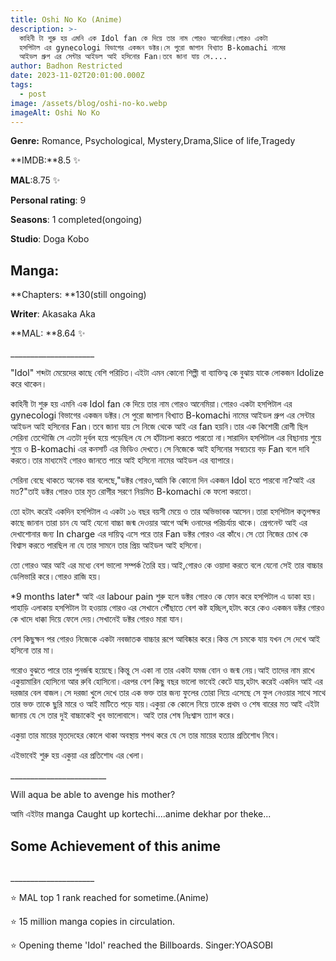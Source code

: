 ```yaml
---
title: Oshi No Ko (Anime)
description: >-
  কাহিনী টা শুরু হয় এমনি এক Idol fan কে দিয়ে তার নাম গোরও আনেমিয়া।গোরও একটা
  হসপিটাল এর gynecologi বিভাগের একজন ডক্টর।সে পুরো জাপান বিখ্যাত B-komachi নামের
  আইডল গ্রুপ এর সেন্টার আইডল আই হসিনোর Fan।তবে জানা যায় সে....
author: Badhon Restricted
date: 2023-11-02T20:01:00.000Z
tags:
  - post
image: /assets/blog/oshi-no-ko.webp
imageAlt: Oshi No Ko
---
```

**Genre:** Romance, Psychological, Mystery,Drama,Slice of life,Tragedy


**IMDB:**8.5 ✨


**MAL**:8.75 ✨


**Personal rating**: 9


**Seasons**: 1 completed(ongoing)


**Studio**: Doga Kobo



## Manga:


**Chapters: **130(still ongoing)


**Writer**: Akasaka Aka


**MAL: **8.64 ✨


\_\_\_\_\_\_\_\_\_\_\_\_\_\_\_\_\_\_\_\__


"Idol" শব্দটা মেয়েদের কাছে বেশি পরিচিত।এইটা এমন কোনো শিল্পী বা ব্যাক্তিত্ব কে বুঝায় যাকে লোকজন Idolize করে থাকেন।

কাহিনী টা শুরু হয় এমনি এক Idol fan কে দিয়ে তার নাম গোরও আনেমিয়া।গোরও একটা হসপিটাল এর gynecologi বিভাগের একজন ডক্টর।সে পুরো জাপান বিখ্যাত B-komachi নামের আইডল গ্রুপ এর সেন্টার আইডল আই হসিনোর Fan।তবে জানা যায় সে নিজে থেকে আই এর fan হয়নি।তার এক কিশোরী রোগী ছিল সেরিনা তেন্দৌজি সে এতটা দুর্বল হয়ে পড়েছিল যে সে হাঁটাচলা করতে পারতো না।সারাদিন হসপিটাল এর বিছানায় শুয়ে শুয়ে ও B-komachi এর কনসার্ট এর ভিডিও দেখতে।সে নিজেকে আই হসিনোর সবচেয়ে বড় Fan বলে দাবি করতে।তার মাধ্যমেই গোরও জানতে পারে আই হসিনো নামের আইডল এর ব্যাপারে।

সেরিনা বেছে থাকতে অনেক বার বলেছে,"ডক্টর গোরও,আমি কি কোনো দিন একজন Idol হতে পারবো না?আই এর মত?"তাই ডক্টর গোরও তার মৃত রোগীর সরণে নিয়মিত B-komachi কে ফলো করতো।

তো হটাৎ করেই একদিন হসপিটাল এ একটা ১৬ বছর বয়সী মেয়ে ও তার অভিভাবক আসেন।তারা হসপিটাল কতৃপক্ষর কাছে জানান তারা চান যে আই যেনো বাচ্চা জন্ম দেওয়ার আগে অব্দি ওনাদের পরিচর্যায় থাকে। প্রেগনেন্ট আই এর দেখাশোনার জন্য In charge এর দায়িত্ব এসে পরে তার Fan ডক্টর গোরও এর কাঁধে।সে তো নিজের চোখ কে বিশ্বাস করতে পারছিল না যে তার সামনে তার প্রিয় আইডল আই হসিনো।

তো গোরও আর আই এর মধ্যে বেশ ভালো সম্পর্ক তৈরি হয়।আই,গোরও কে ওয়াদা করতে বলে যেনো সেই তার বাচ্চার ডেলিভারি করে।গোরও রাজি হয়।

\*9 months later\*
আই এর labour pain শুরু হলে ডক্টর গোরও কে ফোন করে হসপিটাল এ ডাকা হয়।পাহাড়ি এলাকায় হসপিটাল টা হওয়ায় গোরও এর সেখানে পৌঁছাতে বেশ কষ্ট হচ্ছিল,হটাৎ করে কেও একজন ডক্টর গোরও কে খাদে ধাক্কা দিয়ে ফেলে দেয়।সেখানেই ডক্টর গোরও মারা যান।

বেশ কিছুক্ষন পর গোরও নিজেকে একটা নবজাতক বাচ্চার রূপে আবিষ্কার করে।কিন্ত সে চমকে যায় যখন সে দেখে আই হসিনো তার মা।

গরোও বুঝতে পারে তার পুনর্জন্ম হয়েছে।কিন্তু সে একা না তার একটা যমজ বোন ও জন্ম নেয়।আই তাদের নাম রাখে একুয়ামারিন হোসিনো আর রুবি হোসিনো।এরপর বেশ কিছু বছর ভালো ভাবেই কেটে যায়,হটাৎ করেই একদিন আই এর দরজার বেল বাজল।সে দরজা খুলে দেখে তার এক ভক্ত তার জন্য ফুলের তোরা নিয়ে এসেছে সে ফুল নেওয়ার সাথে সাথে তার ভক্ত তাকে ছুরি মারে ও আই মাটিতে পড়ে যায়।একুয়া কে কোলে নিয়ে তাকে প্রথম ও শেষ বারের মত আই এইটা জানায় যে সে তার দুই বাচ্চাকেই খুব ভালোবাসে। আই তার শেষ নিঃশ্বাস ত্যাগ করে।

একুয়া তার মায়ের মৃতদেহের কোলে থাকা অবস্থায় শপথ
করে যে সে তার মায়ের হত্যার প্রতিশোধ নিবে।

এইভাবেই শুরু হয় একুয়া এর প্রতিশোধ এর খেলা।


\_\_\_\_\_\_\_\_\_\_\_\_\_\_\_\_\_\_\_\_\_\_\_\_


Will aqua be able to avenge his mother?



আমি এইটার manga Caught up kortechi....anime dekhar por theke...

## Some Achievement of this anime

## 
\_\_\_\_\_\_\_\_\_\_\_\_\_\_\_\_\_\_\_\__


⭐ MAL top 1 rank reached for sometime.(Anime)

⭐ 15 million manga copies in circulation.

⭐ Opening theme 'Idol' reached the Billboards.
Singer:YOASOBI
